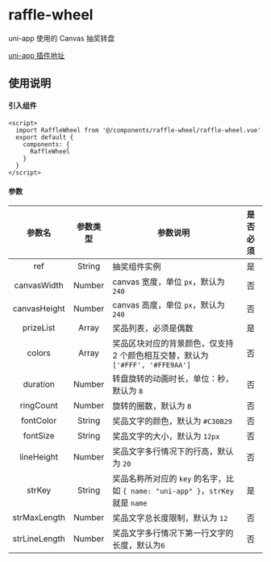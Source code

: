 # raffle-wheel
uni-app 使用的 Canvas 抽奖转盘

[uni-app 插件地址](https://ext.dcloud.net.cn/plugin?id=1030)


## 使用说明

#### 引入组件
```
<script>
  import RaffleWheel from '@/components/raffle-wheel/raffle-wheel.vue'
  export default {
    components: {
      RaffleWheel
    }
  }
</script>
```

#### 参数
参数名 | 参数类型 | 参数说明 | 是否必须
:---:|:---:|---|:---:
ref | String | 抽奖组件实例 | 是
canvasWidth | Number | canvas 宽度，单位 `px`，默认为 `240` | 否
canvasHeight | Number | canvas 高度，单位 `px`，默认为 `240` | 否
prizeList | Array | 奖品列表，必须是偶数 | 是
colors | Array | 奖品区块对应的背景颜色，仅支持 2 个颜色相互交替，默认为 `['#FFF', '#FFE9AA']`  | 否
duration | Number | 转盘旋转的动画时长，单位：秒，默认为 `8` | 否
ringCount | Number | 旋转的圈数，默认为 `8` | 否
fontColor | String | 奖品文字的颜色，默认为 `#C30B29` | 否
fontSize | String | 奖品文字的大小，默认为 `12px` | 否
lineHeight | Number | 奖品文字多行情况下的行高，默认为 `20` | 否
strKey | String | 奖品名称所对应的 `key` 的名字，比如 `{ name: "uni-app" }`，`strKey` 就是 `name` | 是
strMaxLength | Number | 奖品文字总长度限制，默认为 `12` | 否
strLineLength | Number | 奖品文字多行情况下第一行文字的长度，默认为`6` | 否
